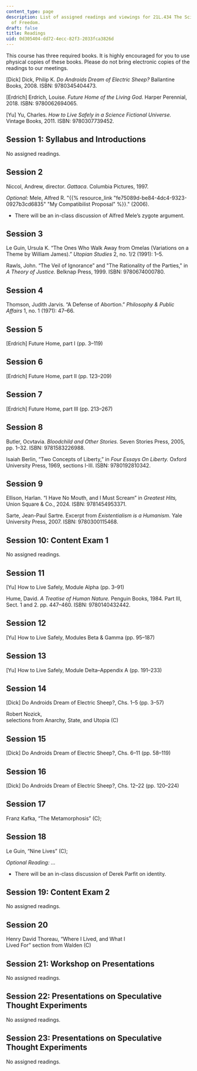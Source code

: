```yaml
---
content_type: page
description: List of assigned readings and viewings for 21L.434 The Science Fiction
  of Freedom.
draft: false
title: Readings
uid: 0d305404-dd72-4ecc-82f3-2033fca3826d
---
```

This course has three required books. It is highly encouraged for you to use physical copies of these books. Please do not bring electronic copies of the readings to our meetings.

\[Dick\] Dick, Philip K. *Do Androids Dream of Electric Sheep?* Ballantine Books, 2008. ISBN: 9780345404473.

\[Erdrich\] Erdrich, Louise. *Future Home of the Living God.* Harper Perennial, 2018. ISBN: 9780062694065.

\[Yu\] Yu, Charles. *How to Live Safely in a Science Fictional Universe.* Vintage Books, 2011. ISBN: 9780307739452.

## Session 1: Syllabus and Introductions

No assigned readings.

## Session 2

Niccol, Andrew, director. *Gattaca*. Columbia Pictures, 1997. 

*Optional:* Mele, Alfred R. "{{% resource_link "fe75089d-be84-4dc4-9323-0927b3cd6835" "My Compatibilist Proposal" %}}." (2006). 

- There will be an in-class discussion of Alfred Mele’s zygote argument.

## Session 3

Le Guin, Ursula K. “The Ones Who Walk Away from Omelas (Variations on a Theme by William James).” *Utopian Studies* 2, no. 1/2 (1991): 1–5. 

Rawls, John. “The Veil of Ignorance” and "The Rationality of the Parties," in *A Theory of Justice.* Belknap Press, 1999. ISBN: 9780674000780.

## Session 4

Thomson, Judith Jarvis. “A Defense of Abortion.” *Philosophy & Public Affairs* 1, no. 1 (1971): 47–66. 

## Session 5

\[Erdrich\] Future Home, part I (pp. 3–119)  

## Session 6

\[Erdrich\] Future Home, part II (pp. 123–209)

## Session 7

\[Erdrich\] Future Home, part III (pp. 213–267)

## Session 8

Butler, Ocvtavia. *Bloodchild and Other Stories.* Seven Stories Press, 2005, pp. 1–32. ISBN: 9781583226988. 

Isaiah Berlin, “Two Concepts of Liberty,” in *Four Essays On Liberty.* Oxford University Press, 1969, sections I-III. ISBN: 9780192810342.

## Session 9

Ellison, Harlan. “I Have No Mouth, and I Must Scream” in *Greatest Hits,* Union Square & Co., 2024. ISBN: 9781454953371.

Sarte, Jean-Paul Sartre. Excerpt from *Existentialism is a Humanism*. Yale University Press, 2007. ISBN: 9780300115468.

## Session 10: Content Exam 1

No assigned readings. 

## Session 11

\[Yu\] How to Live Safely, Module Alpha (pp. 3–91)

Hume, David. *A Treatise of Human Nature.* Penguin Books, 1984. Part III, Sect. 1 and 2. pp. 447–460. ISBN: 9780140432442. 

## Session 12

\[Yu\] How to Live Safely, Modules Beta & Gamma (pp. 95–187)

## Session 13

\[Yu\] How to Live Safely, Module Delta–Appendix A (pp. 191–233)

## Session 14

\[Dick\] Do Androids Dream of Electric Sheep?, Chs. 1–5 (pp. 3–57)

Robert Nozick,       
selections from Anarchy, State, and Utopia (C)

## Session 15

\[Dick\] Do Androids Dream of Electric Sheep?, Chs. 6–11 (pp. 58–119)

## Session 16

\[Dick\] Do Androids Dream of Electric Sheep?, Chs. 12–22 (pp. 120–224)

## Session 17

Franz Kafka, “The Metamorphosis” (C);

## Session 18

Le Guin, “Nine Lives” (C); 

*Optional Reading: ...*

- There will be an in-class discussion of Derek Parfit on identity.

## Session 19: Content Exam 2

No assigned readings.

## Session 20

Henry David Thoreau, “Where I Lived, and What I       
Lived For” section from Walden (C)

## Session 21: Workshop on Presentations

No assigned readings. 

## Session 22: Presentations on Speculative Thought Experiments

No assigned readings.

## Session 23: Presentations on Speculative Thought Experiments

No assigned readings.